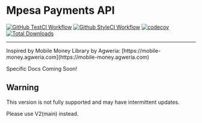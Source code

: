 # Mpesa Payments API

[![GitHub TestCI Workflow](https://github.com/DrH97/mpesa/actions/workflows/test.yml/badge.svg?branch=main)](https://github.com/DrH97/mpesa/actions/workflows/test.yml)
[![Github StyleCI Workflow](https://github.com/DrH97/mpesa/actions/workflows/styleci.yml/badge.svg?branch=main)](https://github.com/DrH97/mpesa/actions/workflows/styleci.yml)
[![codecov](https://codecov.io/gh/DrH97/mpesa/branch/main/graph/badge.svg?token=6b0d0ba1-c2c6-4077-8c3a-1f567eea88a0)](https://codecov.io/gh/DrH97/mpesa)
[![Total Downloads](https://poser.pugx.org/DrH97/mpesa/downloads)](https://packagist.org/packages/drh/mpesa)

<hr>
Inspired by Mobile Money Library by Agweria: [https://mobile-money.agweria.com](https://mobile-money.agweria.com)

Specific Docs Coming Soon!

## Warning

This version is not fully supported and may have intermittent updates.

Please use V2(main) instead.